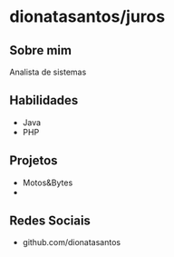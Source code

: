 # dionatasantos/juros

## Sobre mim

Analista de sistemas 

## Habilidades

*   Java
*   PHP

## Projetos

*   Motos&Bytes
*   

## Redes Sociais

* github.com/dionatasantos
